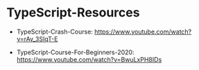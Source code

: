 # TypeScript-Resources

- TypeScript-Crash-Course: https://www.youtube.com/watch?v=rAy_3SIqT-E

- TypeScript-Course-For-Beginners-2020: https://www.youtube.com/watch?v=BwuLxPH8IDs

